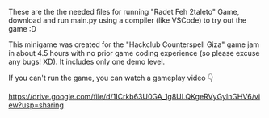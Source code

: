 These are the the needed files for running "Radet Feh 2taleto" Game, download and run main.py using a compiler (like VSCode) to try out the game :D

This minigame was created for the "Hackclub Counterspell Giza" game jam in 
about 4.5 hours with no prior game coding experience (so please excuse any bugs! XD). 
It includes only one demo level.


If you can't run the game, you can watch a gameplay video 👇

https://drive.google.com/file/d/1ICrkb63U0GA_1g8ULQKgeRVyGylnGHV6/view?usp=sharing
